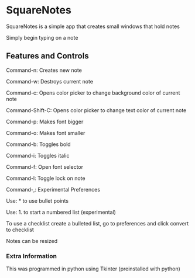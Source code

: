 # SquareNotes

SquareNotes is a simple app that creates small windows that hold notes

Simply begin typing on a note

## Features and Controls

Command-n: Creates new note

Command-w: Destroys current note

Command-c: Opens color picker to change background color of current note

Command-Shift-C: Opens color picker to change text color of current note

Command-p: Makes font bigger

Command-o: Makes font smaller

Command-b: Toggles bold

Command-i: Toggles italic

Command-f: Open font selector

Command-l: Toggle lock on note

Command-,: Experimental Preferences

Use: *  to use bullet points

Use: 1. to start a numbered list (experimental)

To use a checklist create a bulleted list, go to preferences and click convert to checklist

Notes can be resized

### Extra Information

This was programmed in python using Tkinter (preinstalled with python)
